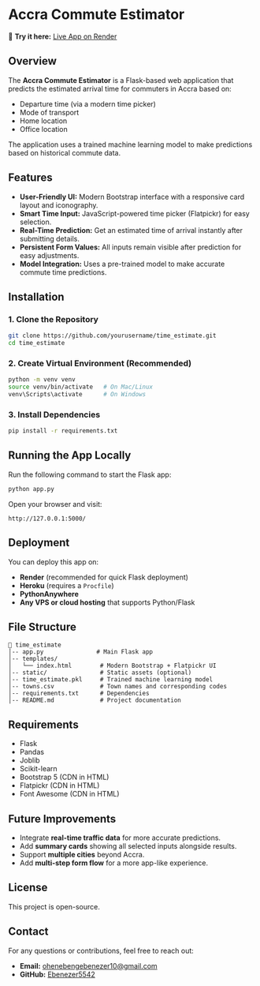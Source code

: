 # Accra Commute Estimator


🔗 **Try it here:** [Live App on Render](https://time-estimate.onrender.com)

## Overview
The **Accra Commute Estimator** is a Flask-based web application that predicts the estimated arrival time for commuters in Accra based on:
- Departure time (via a modern time picker)
- Mode of transport
- Home location
- Office location

The application uses a trained machine learning model to make predictions based on historical commute data.

## Features
- **User-Friendly UI:** Modern Bootstrap interface with a responsive card layout and iconography.
- **Smart Time Input:** JavaScript-powered time picker (Flatpickr) for easy selection.
- **Real-Time Prediction:** Get an estimated time of arrival instantly after submitting details.
- **Persistent Form Values:** All inputs remain visible after prediction for easy adjustments.
- **Model Integration:** Uses a pre-trained model to make accurate commute time predictions.

## Installation

### **1. Clone the Repository**
```sh
git clone https://github.com/yourusername/time_estimate.git
cd time_estimate
```

### **2. Create Virtual Environment (Recommended)**
```sh
python -m venv venv
source venv/bin/activate   # On Mac/Linux
venv\Scripts\activate      # On Windows
```

### **3. Install Dependencies**
```sh
pip install -r requirements.txt
```

## Running the App Locally
Run the following command to start the Flask app:
```sh
python app.py
```
Open your browser and visit:
```
http://127.0.0.1:5000/
```

## Deployment
You can deploy this app on:
- **Render** (recommended for quick Flask deployment)
- **Heroku** (requires a `Procfile`)
- **PythonAnywhere**
- **Any VPS or cloud hosting** that supports Python/Flask

## File Structure
```
📂 time_estimate
│-- app.py               # Main Flask app
│-- templates/
│   └── index.html        # Modern Bootstrap + Flatpickr UI
│-- static/               # Static assets (optional)
│-- time_estimate.pkl     # Trained machine learning model
│-- towns.csv             # Town names and corresponding codes
│-- requirements.txt      # Dependencies
│-- README.md             # Project documentation
```

## Requirements
- Flask
- Pandas
- Joblib
- Scikit-learn
- Bootstrap 5 (CDN in HTML)
- Flatpickr (CDN in HTML)
- Font Awesome (CDN in HTML)

## Future Improvements
- Integrate **real-time traffic data** for more accurate predictions.
- Add **summary cards** showing all selected inputs alongside results.
- Support **multiple cities** beyond Accra.
- Add **multi-step form flow** for a more app-like experience.

## License
This project is open-source.

## Contact
For any questions or contributions, feel free to reach out:
- **Email:** ohenebengebenezer10@gmail.com
- **GitHub:** [Ebenezer5542](https://github.com/Ebenezer5542)
